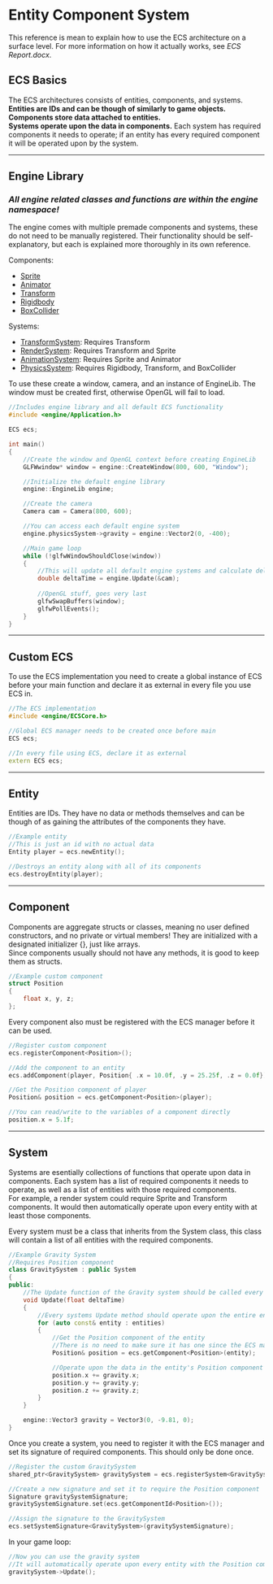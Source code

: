 # Entity Component System

This reference is mean to explain how to use the ECS architecture on a surface level. For more information on how it actually works, see *ECS Report.docx*.

## ECS Basics
The ECS architectures consists of entities, components, and systems.<br>
**Entities are IDs and can be though of similarly to game objects.**<br>
**Components store data attached to entities.**<br>
**Systems operate upon the data in components.** Each system has required components it needs to operate; if an entity has every required component it will be operated upon by the system.

---
## Engine Library

### ***All engine related classes and functions are within the engine namespace!***

The engine comes with multiple premade components and systems, these do not need to be manually registered. Their functionality should be self-explanatory, but each is explained more thoroughly in its own reference.<br>

Components:
- [Sprite](Sprite%20Reference.md)
- [Animator](Sprite%20Reference.md)
- [Transform](Physics%20Reference.md)
- [Rigidbody](Physics%20Reference.md)
- [BoxCollider](Physics%20Reference.md)

Systems:
- [TransformSystem](Physics%20Reference.md): Requires Transform
- [RenderSystem](Sprite%20Reference.md): Requires Transform and Sprite
- [AnimationSystem](Sprite%20Reference.md): Requires Sprite and Animator
- [PhysicsSystem](Physics%20Reference.md): Requires Rigidbody, Transform, and BoxCollider

To use these create a window, camera, and an instance of EngineLib. The window must be created first, otherwise OpenGL will fail to load.
```cpp
//Includes engine library and all default ECS functionality
#include <engine/Application.h>

ECS ecs;

int main()
{
	//Create the window and OpenGL context before creating EngineLib
	GLFWwindow* window = engine::CreateWindow(800, 600, "Window");

	//Initialize the default engine library
	engine::EngineLib engine;

	//Create the camera
	Camera cam = Camera(800, 600);

	//You can access each default engine system
	engine.physicsSystem->gravity = engine::Vector2(0, -400);

	//Main game loop
	while (!glfwWindowShouldClose(window))
	{
		//This will update all default engine systems and calculate deltaTime
		double deltaTime = engine.Update(&cam);
		
		//OpenGL stuff, goes very last
		glfwSwapBuffers(window);
		glfwPollEvents();
	}
}
```

---
## Custom ECS
To use the ECS implementation you need to create a global instance of ECS before your main function and declare it as external in every file you use ECS in.
```cpp
//The ECS implementation
#include <engine/ECSCore.h>	

//Global ECS manager needs to be created once before main
ECS ecs;

//In every file using ECS, declare it as external
extern ECS ecs;
```

---
## Entity
Entities are IDs. They have no data or methods themselves and can be though of as gaining the attributes of the components they have.
```cpp
//Example entity
//This is just an id with no actual data
Entity player = ecs.newEntity();

//Destroys an entity along with all of its components
ecs.destroyEntity(player);
```

---
## Component
Components are aggregate structs or classes, meaning no user defined constructors, and no private or virtual members! They are initialized with a designated initializer {}, just like arrays.<br>
Since components usually should not have any methods, it is good to keep them as structs.
```cpp
//Example custom component	
struct Position
{
	float x, y, z;
};
```

Every component also must be registered with the ECS manager before it can be used.
```cpp
//Register custom component
ecs.registerComponent<Position>();

//Add the component to an entity
ecs.addComponent(player, Position{ .x = 10.0f, .y = 25.25f, .z = 0.0f});

//Get the Position component of player
Position& position = ecs.getComponent<Position>(player);

//You can read/write to the variables of a component directly
position.x = 5.1f;
```

---
## System
Systems are esentially collections of functions that operate upon data in components. Each system has a list of required components it needs to operate, as well as a list of entities with those required components.<br>
For example, a render system could require Sprite and Transform components. It would then automatically operate upon every entity with at least those components.

Every system must be a class that inherits from the System class, this class will contain a list of all entities with the required components.<br>
```cpp
//Example Gravity System
//Requires Position component
class GravitySystem : public System
{
public:
	//The Update function of the Gravity system should be called every frame
	void Update(float deltaTime)
	{
		//Every systems Update method should operate upon the entire entities list
		for (auto const& entity : entities)
		{
			//Get the Position component of the entity
			//There is no need to make sure it has one since the ECS manager takes care of that
			Position& position = ecs.getComponent<Position>(entity);

			//Operate upon the data in the entity's Position component
			position.x += gravity.x;
			position.y += gravity.y;
			position.z += gravity.z;
		}
	}

	engine::Vector3 gravity = Vector3(0, -9.81, 0);
}
```

Once you create a system, you need to register it with the ECS manager and set its signature of required components. This should only be done once.
```cpp
//Register the custom GravitySystem
shared_ptr<GravitySystem> gravitySystem = ecs.registerSystem<GravitySystem>();

//Create a new signature and set it to require the Position component
Signature gravitySystemSignature;
gravitySystemSignature.set(ecs.getComponentId<Position>());

//Assign the signature to the GravitySystem
ecs.setSystemSignature<GravitySystem>(gravitySystemSignature);
```

In your game loop:
```cpp
//Now you can use the gravity system
//It will automatically operate upon every entity with the Position component
gravitySystem->Update();
```